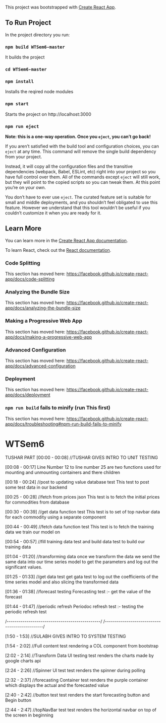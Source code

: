 This project was bootstrapped with [Create React App](https://github.com/facebook/create-react-app).

## To Run Project

In the project directory you run:

### `npm build WTSem6-master`

It builds the project

### `cd WTSem6-master`

### `npm install`

Installs the reqired node modules

### `npm start`

Starts the project on http://localhost:3000

### `npm run eject`

**Note: this is a one-way operation. Once you `eject`, you can’t go back!**

If you aren’t satisfied with the build tool and configuration choices, you can `eject` at any time. This command will remove the single build dependency from your project.

Instead, it will copy all the configuration files and the transitive dependencies (webpack, Babel, ESLint, etc) right into your project so you have full control over them. All of the commands except `eject` will still work, but they will point to the copied scripts so you can tweak them. At this point you’re on your own.

You don’t have to ever use `eject`. The curated feature set is suitable for small and middle deployments, and you shouldn’t feel obligated to use this feature. However we understand that this tool wouldn’t be useful if you couldn’t customize it when you are ready for it.

## Learn More

You can learn more in the [Create React App documentation](https://facebook.github.io/create-react-app/docs/getting-started).

To learn React, check out the [React documentation](https://reactjs.org/).

### Code Splitting

This section has moved here: https://facebook.github.io/create-react-app/docs/code-splitting

### Analyzing the Bundle Size

This section has moved here: https://facebook.github.io/create-react-app/docs/analyzing-the-bundle-size

### Making a Progressive Web App

This section has moved here: https://facebook.github.io/create-react-app/docs/making-a-progressive-web-app

### Advanced Configuration

This section has moved here: https://facebook.github.io/create-react-app/docs/advanced-configuration

### Deployment

This section has moved here: https://facebook.github.io/create-react-app/docs/deployment

### `npm run build` fails to minify (run This first)

This section has moved here: https://facebook.github.io/create-react-app/docs/troubleshooting#npm-run-build-fails-to-minify
# WTSem6




TUSHAR PART [00:00 - 00:08] //TUSHAR GIVES INTRO TO UNIT TESTING

[00:08 - 00:17]
Line Number 12 to line number 25 are two functions used for mounting and unmounting containers and there children

[00:18 - 00:24] //post to updating value database test
This test to post some test data in our backend

[00:25 - 00:28] //fetch from prices json
This test is to fetch the initial prices for commodities from database

[00:30 - 00:39] //get data function test
This test is to set of top navbar data for each commodity using a separate component

[00:44 - 00:49] //fetch data function test
This test is to fetch the training data we train our model on

[00:54 - 00:57] //fill training data test and build data
test to build our training data

[01:04 - 01:20] //transforming data
once we transform the data we send the same data into our time series model to get the parameters and log out the significant values.

[01:25 - 01:33] //get data test
get gata test to log out the coefficients of the time series model and also slicing the transformed data

[01:36 - 01:38] //forecast testing
Forecasting test :- get the value of the forecast

[01:44 - 01:47] //periodic refresh
Periodoc refresh test :- testing the periodic refresh test

/-----------------------------------------------/
/-----------------------------------------------/

[1:50 - 1:53] //SULABH GIVES INTRO TO SYSTEM TESTING

[1:54 - 2:02] //Full content
test rendering a COL component from bootstrap

[2:02 - 2:14] //Transform Data UI testing
test renders the charts made by google charts api

[2:24 - 2:26] //Spinner UI test
test renders the spinner during polling

[2:32 - 2:37] //forecasting Container
test renders the purple container which displays the actual and the forecasted value

[2:40 - 2:42] //button test
test renders the start forecasting button and Begin button

[2:44 - 2:47] //topNavBar test
test renders the horizontal navbar on top of the screen in beginning 


